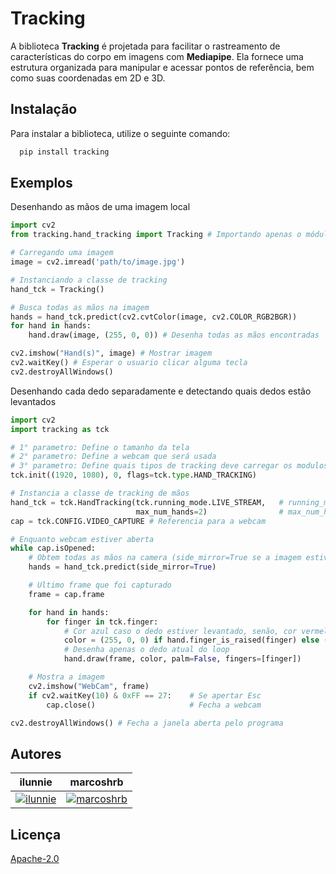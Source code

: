 
# Tracking

A biblioteca **Tracking** é projetada para facilitar o rastreamento de características do corpo em imagens com **Mediapipe**. Ela fornece uma estrutura organizada para manipular e acessar pontos de referência, bem como suas coordenadas em 2D e 3D.



## Instalação

Para instalar a biblioteca, utilize o seguinte comando:

```bash
  pip install tracking
```
    
## Exemplos

Desenhando as mãos de uma imagem local
```python
import cv2
from tracking.hand_tracking import Tracking # Importando apenas o módulo de hand_tracking

# Carregando uma imagem
image = cv2.imread('path/to/image.jpg')

# Instanciando a classe de tracking
hand_tck = Tracking()

# Busca todas as mãos na imagem
hands = hand_tck.predict(cv2.cvtColor(image, cv2.COLOR_RGB2BGR))
for hand in hands:
    hand.draw(image, (255, 0, 0)) # Desenha todas as mãos encontradas

cv2.imshow("Hand(s)", image) # Mostrar imagem
cv2.waitKey() # Esperar o usuario clicar alguma tecla
cv2.destroyAllWindows()
```

Desenhando cada dedo separadamente e detectando quais dedos estão levantados
```python
import cv2
import tracking as tck

# 1° parametro: Define o tamanho da tela
# 2° parametro: Define a webcam que será usada
# 3° parametro: Define quais tipos de tracking deve carregar os modulos
tck.init((1920, 1080), 0, flags=tck.type.HAND_TRACKING)

# Instancia a classe de tracking de mãos
hand_tck = tck.HandTracking(tck.running_mode.LIVE_STREAM,   # running_mode = LIVE_STREAM para rastrear de forma assincrona
                            max_num_hands=2)                # max_num_hands = 2 Para rastrear até duas mãos ao mesmo tempo
cap = tck.CONFIG.VIDEO_CAPTURE # Referencia para a webcam

# Enquanto webcam estiver aberta
while cap.isOpened:
    # Obtem todas as mãos na camera (side_mirror=True se a imagem estiver invertida)
    hands = hand_tck.predict(side_mirror=True)

    # Ultimo frame que foi capturado
    frame = cap.frame

    for hand in hands:
        for finger in tck.finger:
            # Cor azul caso o dedo estiver levantado, senão, cor vermelha
            color = (255, 0, 0) if hand.finger_is_raised(finger) else (0, 0, 255)
            # Desenha apenas o dedo atual do loop
            hand.draw(frame, color, palm=False, fingers=[finger])

    # Mostra a imagem
    cv2.imshow("WebCam", frame)
    if cv2.waitKey(10) & 0xFF == 27:    # Se apertar Esc
        cap.close()                     # Fecha a webcam

cv2.destroyAllWindows() # Fecha a janela aberta pelo programa
```


## Autores

| ilunnie | marcoshrb |
| :---: | :---: |
| [![ilunnie](https://github.com/ilunnie.png?size=115)](https://github.com/ilunnie) | [![marcoshrb](https://github.com/marcoshrb.png?size=115)](https://github.com/marcoshrb) |


## Licença

[Apache-2.0](https://choosealicense.com/licenses/apache-2.0/)


